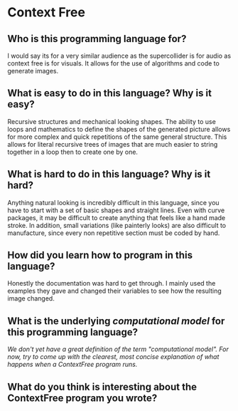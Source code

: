 # Context Free

##  Who is this programming language for?

I would say its for a very similar audience as the supercollider is for audio as context free is for visuals. It allows for the use of algorithms and code to generate images.

## What is easy to do in this language? Why is it easy?

Recursive structures and mechanical looking shapes. The ability to use loops and mathematics to define the shapes of the generated picture allows for more complex and quick repetitions of the same general structure. This allows for literal recursive trees of images that are much easier to string together in a loop then to create one by one. 



## What is hard to do in this language? Why is it hard?

Anything natural looking is incredibly difficult in this language, since you have to start with a set of basic shapes and straight lines. Even with curve packages, it may be difficult to create anything that feels like a hand made stroke. In addition, small variations (like painterly looks) are also difficult to manufacture, since every non repetitive section must be coded by hand. 

## How did you learn how to program in this language?
Honestly the documentation was hard to get through. I mainly used the examples they gave and changed their variables to see how the resulting image changed. 



## What is the underlying _computational model_ for this programming language? 
_We don't yet have a great definition of the term "computational model". 
For now, try to come up with the clearest, most concise explanation of what 
happens when a ContextFree program runs._


## What do you think is interesting about the ContextFree program you wrote?

